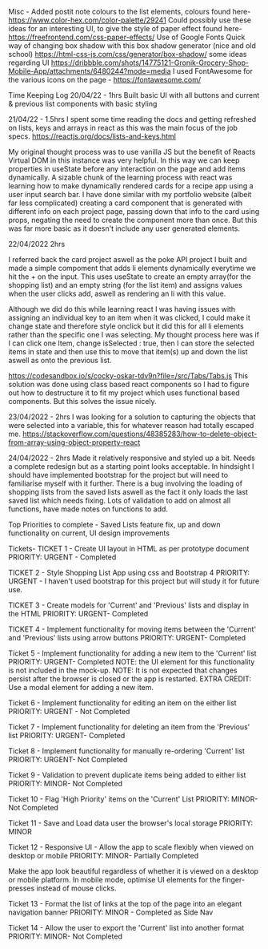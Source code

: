 Misc - 
Added postit note colours to the list elements, colours found here- https://www.color-hex.com/color-palette/29241
Could possibly use these ideas for an interesting UI, to give the style of paper effect found here- https://freefrontend.com/css-paper-effects/ 
Use of Google Fonts
Quick way of changing box shadow with this box shadow generator (nice and old school) https://html-css-js.com/css/generator/box-shadow/
some ideas regarding UI https://dribbble.com/shots/14775121-Gronik-Grocery-Shop-Mobile-App/attachments/6480244?mode=media
I used FontAwesome for the various icons on the page - https://fontawesome.com/ 


Time Keeping Log
20/04/22 - 1hrs
Built basic UI with all buttons and current & previous list components with basic styling

21/04/22 - 1.5hrs 
I spent some time reading the docs and getting refreshed on lists, keys and arrays in react as this was the main focus of the job specs. 
https://reactjs.org/docs/lists-and-keys.html

My original thought process was to use vanilla JS but the benefit of Reacts Virtual DOM in this instance was very helpful. In this way we can keep properties in useState before any interaction on the page and add items dynamically. A sizable chunk of the learning process with react was learning how to make dynamically rendered cards for a recipe app using a user input search bar. I have done similar with my portfolio website (albeit far less complicated) creating a card component that is generated with different info on each project page, passing down that info to the card using props, negating the need to create the component more than once. But this was far more basic as it doesn't include any user generated elements. 

22/04/2022 2hrs

I referred back the card project aswell as the poke API project I built and made a simple compoment that adds li elements dynamically everytime we hit the + on the input. This uses useState to create an empty array(for the shopping list) and an empty string (for the list item) and assigns values when the user clicks add, aswell as rendering an li with this value. 

Although we did do this while learning react I was having issues with assigning an individual key to an item when it was clicked, I could make it change state and therefore style onclick but it did this for all li elements rather than the specific one I was selecting. My thought process here was if I can click one Item, change isSelected : true, then I can store the selected items in state and then use this to move that item(s) up and down the list aswell as onto the previous list. 

https://codesandbox.io/s/cocky-oskar-tdv9n?file=/src/Tabs/Tabs.js
This solution was done using class based react components so I had to figure out how to destructure it to fit my project which uses functional based components. But this solves the issue nicely. 

23/04/2022 - 2hrs 
I was looking for a solution to capturing the objects that were selected into a variable, this for whatever reason had totally escaped me. 
https://stackoverflow.com/questions/48385283/how-to-delete-object-from-array-using-object-property-react

24/04/2022 - 2hrs 
Made it relatively responsive and styled up a bit. Needs a complete redesign but as a starting point looks acceptable. In hindsight I should have implemented bootstrap for the project but will need to familiarise myself with it further. There is a bug involving the loading of shopping lists from the saved lists aswell as the fact it only loads the last saved list which needs fixing. Lots of validation to add on almost all functions, have made notes on functions to add. 

Top Priorities to complete - Saved Lists feature fix, up and down functionality on current, UI design improvements 

Tickets- 
TICKET 1 - Create UI layout in HTML as per prototype document
PRIORITY: URGENT - Completed

TICKET 2 - Style Shopping List App using css and Bootstrap 4
PRIORITY: URGENT - I haven't used bootstrap for this project but will study it for future use. 

TICKET 3 - Create models for 'Current' and 'Previous' lists and display in the HTML
PRIORITY: URGENT- Completed

TICKET 4 - Implement functionality for moving items between the 'Current' and 'Previous' lists using arrow buttons
PRIORITY: URGENT- Completed

Ticket 5 - Implement functionality for adding a new item to the 'Current' list
PRIORITY: URGENT- Completed 
NOTE: the UI element for this functionality is not included in the mock-up.
NOTE: It is not expected that changes persist after the browser is closed or the app is restarted.
EXTRA CREDIT: Use a modal element for adding a new item.

Ticket 6 - Implement functionality for editing an item on the either list
PRIORITY: URGENT - Not Completed 

Ticket 7 - Implement functionality for deleting an item from the 'Previous' list
PRIORITY: URGENT- Completed 

Ticket 8 - Implement functionality for manually re-ordering 'Current' list
PRIORITY: URGENT- Not Completed 

Ticket 9 - Validation to prevent duplicate items being added to either list
PRIORITY: MINOR- Not Completed 

Ticket 10 - Flag 'High Priority' items on the 'Current' List
PRIORITY: MINOR- Not Completed 

Ticket 11 - Save and Load data user the browser's local storage
PRIORITY: MINOR

Ticket 12 - Responsive UI - Allow the app to scale flexibly when viewed on desktop or mobile
PRIORITY: MINOR- Partially Completed 

Make the app look beautiful regardless of whether it is viewed on a desktop or mobile platform.
In mobile mode, optimise UI elements for the finger-presses instead of mouse clicks.

Ticket 13 - Format the list of links at the top of the page into an elegant navigation banner
PRIORITY: MINOR - Completed as Side Nav 

Ticket 14 - Allow the user to export the 'Current' list into another format
PRIORITY: MINOR- Not Completed 


